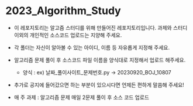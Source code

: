 # 2023_Algorithm_Study

- 이 레포지토리는 알고즘 스터디를 위해 만들어진 레포지토리입니다. 과제와 스터디 이외의 개인적인 소스코드 업로드는 지양해 주세요.

- 각 폴더는 자신이 알아볼 수 있는 아이디, 이름 등 자유롭게 지정해 주세요.

- 알고리즘 문제 풀이 후 소스코드 파일 이름을 양식대로 지정해서 업로드 해주세요.
  * 양식 : ex) 날짜_풀이사이트_문제번호.py -> 20230920_BOJ_10807
 
- 추가로 공지에 들어갔으면 하는 부분이 있으시다면 언제든 편하게 말씀해 주세요!

- 매 주 과제 : 알고리즘 문제 매일 2문제 풀이 후 소스 코드 업로드
